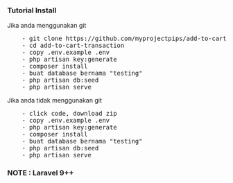 <h3>Tutorial Install</h3>

<p>Jika anda menggunakan git</p>
<pre>
    - git clone https://github.com/myprojectpips/add-to-cart-transaction.git
    - cd add-to-cart-transaction
    - copy .env.example .env
    - php artisan key:generate
    - composer install
    - buat database bernama "testing"
    - php artisan db:seed
    - php artisan serve
</pre>


<p>Jika anda tidak menggunakan git</p>
<pre>
    - click code, download zip
    - copy .env.example .env
    - php artisan key:generate
    - composer install
    - buat database bernama "testing"
    - php artisan db:seed
    - php artisan serve
</pre>

<h3>NOTE : Laravel 9++</h3>
